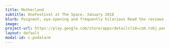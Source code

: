 ```yaml
---
title: Motherland
subtitle: OneFestival at The Space, January 2018
blurb: Poignant, eye-opening and frequently hilarious Read the reviews [theatrebox](https://theatrebox.blog/2018/01/12/programme-b-the-one-festival-the-space/){:target="_blank"}. and [The Upcoming](https://www.theupcoming.co.uk/2018/01/11/the-one-festival-programme-b-at-the-space-a-heady-mix-of-gender-race-depression-redemption-and-lots-of-laughs-theatre-review){:target="_blank"}.
image:
project-url: https://play.google.com/store/apps/details?id=com.robj.podalarm
layout: default
modal-id: c-podalarm
---
```

